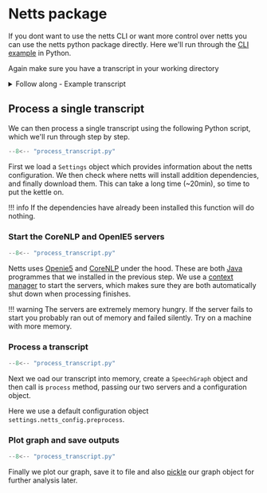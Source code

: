 # Netts package

If you dont want to use the netts CLI or want more control over netts you can use the netts python package directly. Here we'll run through the [CLI example](/cli_basics) in Python.

Again make sure you have a transcript in your working directory

<details>
<summary>Follow along - Example transcript</summary>
To follow along create this example in a file by running the following command in a terminal

```bash
echo "I see a man in the dark standing against a light post. It seems to be in the middle of the night; I think because the lightbulb is working. On the picture there seems to be like a park and... Or trees but in those trees there are little balls of light reflections as well. I cannot see the… Anything else because it’s very dark. But the man on the picture seems to wear a hat and, and has a jacket on and he seems to have a hoodie on as well. The picture is very, very mysterious, which I like about it, but for me I would like to understand more concept, context of the picture." > transcript.txt
```

</details>

## Process a single transcript

We can then process a single transcript using the following Python script, which we'll run through step by step.

```python hl_lines="4-6"
--8<-- "process_transcript.py"
```

First we load a `Settings` object which provides information about the netts configuration. We then check where netts will install addition dependencies, and finally download them. This can take a long time (~20min), so time to put the kettle on.

!!! info
    If the dependencies have already been installed this function will do nothing.

### Start the CoreNLP and OpenIE5 servers

```python hl_lines="8-10"
--8<-- "process_transcript.py"
```

Netts uses [Openie5](https://github.com/dair-iitd/OpenIE-standalone) and [CoreNLP](https://stanfordnlp.github.io/CoreNLP/) under the hood. These are both [Java](https://en.wikipedia.org/wiki/Java_(programming_language)) programmes that we installed in the previous step. We use a [context manager](https://book.pythontips.com/en/latest/context_managers.html) to start the servers, which makes sure they are both automatically shut down when processing finishes.

!!! warning
    The servers are extremely memory hungry. If the server fails to start you probably ran out of memory and failed silently. Try on a machine with more memory.

### Process a transcript

```python hl_lines="12-21"
--8<-- "process_transcript.py"
```

Next we oad our transcript into memory, create a `SpeechGraph` object and then call is `process` method, passing our two servers and a configuration object.

Here we use a default configuration object `settings.netts_config.preprocess`.

### Plot graph and save outputs

```python hl_lines="23-29"
--8<-- "process_transcript.py"
```

Finally we plot our graph, save it to file and also [pickle](https://docs.python.org/3/library/pickle.html) our graph object for further analysis later.
